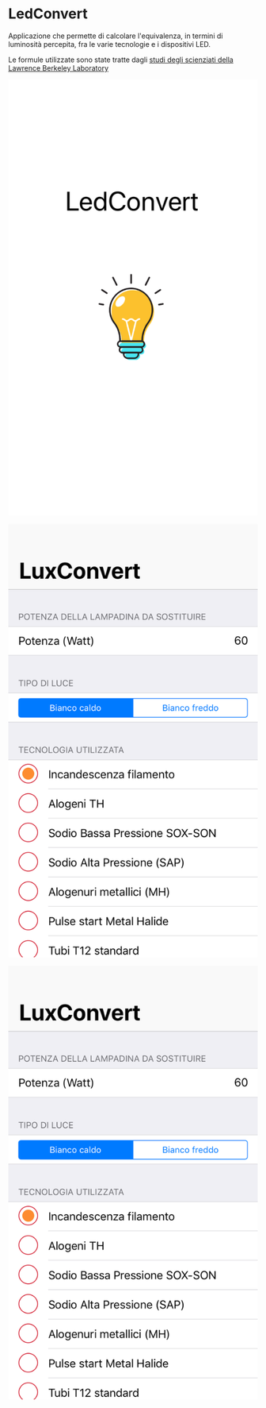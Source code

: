 # **LedConvert**

Applicazione che permette di calcolare l'equivalenza, in termini di  luminosità percepita, fra le varie tecnologie e i dispositivi LED. 

Le formule utilizzate sono state tratte dagli [studi degli scienziati della Lawrence Berkeley Laboratory](http://www.esllighting.com.au/pdfs/TheComingRevolutioninLightingPractice.pdf)

![Launch](img/1.png)

![First](img/2.png)

![Second](img/2.png)